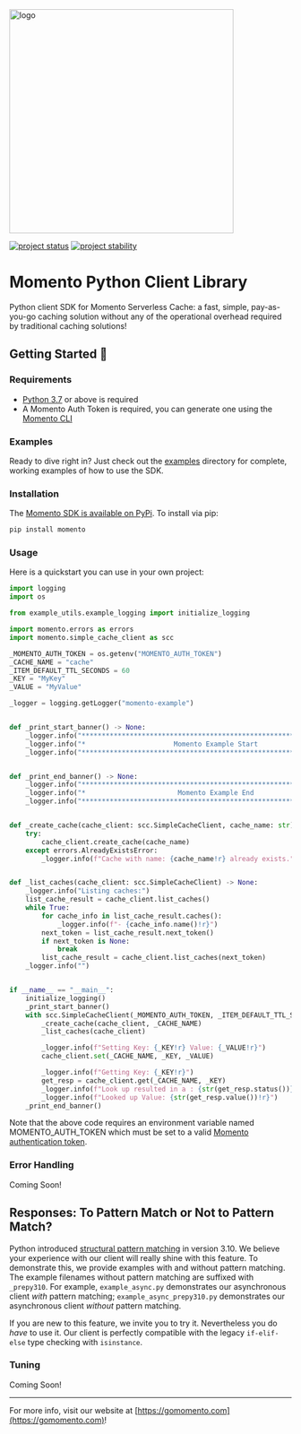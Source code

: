 <head>
  <meta name="Momento Python Client Library Documentation" content="Python client software development kit for Momento Serverless Cache">
</head>
<img src="https://docs.momentohq.com/img/logo.svg" alt="logo" width="400"/>

[![project status](https://momentohq.github.io/standards-and-practices/badges/project-status-official.svg)](https://github.com/momentohq/standards-and-practices/blob/main/docs/momento-on-github.md)
[![project stability](https://momentohq.github.io/standards-and-practices/badges/project-stability-alpha.svg)](https://github.com/momentohq/standards-and-practices/blob/main/docs/momento-on-github.md)

# Momento Python Client Library

Python client SDK for Momento Serverless Cache: a fast, simple, pay-as-you-go caching solution without
any of the operational overhead required by traditional caching solutions!

## Getting Started :running:

### Requirements

- [Python 3.7](https://www.python.org/downloads/) or above is required
- A Momento Auth Token is required, you can generate one using the [Momento CLI](https://github.com/momentohq/momento-cli)

### Examples

Ready to dive right in? Just check out the [examples](./examples/README.md) directory for complete, working examples of
how to use the SDK.

### Installation

The [Momento SDK is available on PyPi](https://pypi.org/project/momento/). To install via pip:

```bash
pip install momento
```

### Usage

Here is a quickstart you can use in your own project:

```python
import logging
import os

from example_utils.example_logging import initialize_logging

import momento.errors as errors
import momento.simple_cache_client as scc

_MOMENTO_AUTH_TOKEN = os.getenv("MOMENTO_AUTH_TOKEN")
_CACHE_NAME = "cache"
_ITEM_DEFAULT_TTL_SECONDS = 60
_KEY = "MyKey"
_VALUE = "MyValue"

_logger = logging.getLogger("momento-example")


def _print_start_banner() -> None:
    _logger.info("******************************************************************")
    _logger.info("*                      Momento Example Start                     *")
    _logger.info("******************************************************************")


def _print_end_banner() -> None:
    _logger.info("******************************************************************")
    _logger.info("*                       Momento Example End                      *")
    _logger.info("******************************************************************")


def _create_cache(cache_client: scc.SimpleCacheClient, cache_name: str) -> None:
    try:
        cache_client.create_cache(cache_name)
    except errors.AlreadyExistsError:
        _logger.info(f"Cache with name: {cache_name!r} already exists.")


def _list_caches(cache_client: scc.SimpleCacheClient) -> None:
    _logger.info("Listing caches:")
    list_cache_result = cache_client.list_caches()
    while True:
        for cache_info in list_cache_result.caches():
            _logger.info(f"- {cache_info.name()!r}")
        next_token = list_cache_result.next_token()
        if next_token is None:
            break
        list_cache_result = cache_client.list_caches(next_token)
    _logger.info("")


if __name__ == "__main__":
    initialize_logging()
    _print_start_banner()
    with scc.SimpleCacheClient(_MOMENTO_AUTH_TOKEN, _ITEM_DEFAULT_TTL_SECONDS) as cache_client:
        _create_cache(cache_client, _CACHE_NAME)
        _list_caches(cache_client)

        _logger.info(f"Setting Key: {_KEY!r} Value: {_VALUE!r}")
        cache_client.set(_CACHE_NAME, _KEY, _VALUE)

        _logger.info(f"Getting Key: {_KEY!r}")
        get_resp = cache_client.get(_CACHE_NAME, _KEY)
        _logger.info(f"Look up resulted in a : {str(get_resp.status())}")
        _logger.info(f"Looked up Value: {str(get_resp.value())!r}")
    _print_end_banner()

```

Note that the above code requires an environment variable named MOMENTO_AUTH_TOKEN which must
be set to a valid [Momento authentication token](https://docs.momentohq.com/docs/getting-started#obtain-an-auth-token).

### Error Handling

Coming Soon!

## Responses: To Pattern Match or Not to Pattern Match?

Python introduced [structural pattern matching](https://peps.python.org/pep-0636/) in version 3.10. We believe your experience with our client will really shine with this feature. To demonstrate this, we provide examples with and without pattern matching. The example filenames without pattern matching are suffixed with `_prepy310`. For example, `example_async.py` demonstrates our asynchronous client _with_ pattern matching; `example_async_prepy310.py` demonstrates our asynchronous client _without_ pattern matching.

If you are new to this feature, we invite you to try it. Nevertheless you do _have_ to use it. Our client is perfectly compatible with the legacy `if-elif-else` type checking with `isinstance`.

### Tuning

Coming Soon!

---

For more info, visit our website at [https://gomomento.com](https://gomomento.com)!
